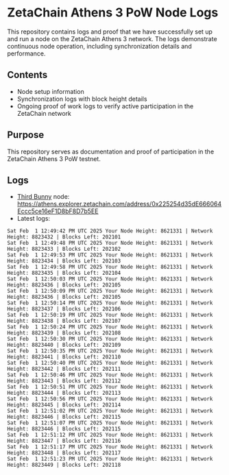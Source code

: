 # ZetaChain Athens 3 PoW Node Logs
This repository contains logs and proof that we have successfully set up and run a node on the ZetaChain Athens 3 network. The logs demonstrate continuous node operation, including synchronization details and performance.

## Contents
- Node setup information
- Synchronization logs with block height details
- Ongoing proof of work logs to verify active participation in the ZetaChain network

## Purpose
This repository serves as documentation and proof of participation in the ZetaChain Athens 3 PoW testnet.

## Logs

- [Third Bunny](https://thirdbunny.xyz/) node: https://athens.explorer.zetachain.com/address/0x225254d35dE666064Eccc5ce16eF1D8bF8D7b5EE
- Latest logs:
```
Sat Feb  1 12:49:42 PM UTC 2025 Your Node Height: 8621331 | Network Height: 8823432 | Blocks Left: 202101
Sat Feb  1 12:49:48 PM UTC 2025 Your Node Height: 8621331 | Network Height: 8823433 | Blocks Left: 202102
Sat Feb  1 12:49:53 PM UTC 2025 Your Node Height: 8621331 | Network Height: 8823434 | Blocks Left: 202103
Sat Feb  1 12:49:58 PM UTC 2025 Your Node Height: 8621331 | Network Height: 8823435 | Blocks Left: 202104
Sat Feb  1 12:50:03 PM UTC 2025 Your Node Height: 8621331 | Network Height: 8823436 | Blocks Left: 202105
Sat Feb  1 12:50:09 PM UTC 2025 Your Node Height: 8621331 | Network Height: 8823436 | Blocks Left: 202105
Sat Feb  1 12:50:14 PM UTC 2025 Your Node Height: 8621331 | Network Height: 8823437 | Blocks Left: 202106
Sat Feb  1 12:50:19 PM UTC 2025 Your Node Height: 8621331 | Network Height: 8823438 | Blocks Left: 202107
Sat Feb  1 12:50:24 PM UTC 2025 Your Node Height: 8621331 | Network Height: 8823439 | Blocks Left: 202108
Sat Feb  1 12:50:30 PM UTC 2025 Your Node Height: 8621331 | Network Height: 8823440 | Blocks Left: 202109
Sat Feb  1 12:50:35 PM UTC 2025 Your Node Height: 8621331 | Network Height: 8823441 | Blocks Left: 202110
Sat Feb  1 12:50:40 PM UTC 2025 Your Node Height: 8621331 | Network Height: 8823442 | Blocks Left: 202111
Sat Feb  1 12:50:46 PM UTC 2025 Your Node Height: 8621331 | Network Height: 8823443 | Blocks Left: 202112
Sat Feb  1 12:50:51 PM UTC 2025 Your Node Height: 8621331 | Network Height: 8823444 | Blocks Left: 202113
Sat Feb  1 12:50:56 PM UTC 2025 Your Node Height: 8621331 | Network Height: 8823445 | Blocks Left: 202114
Sat Feb  1 12:51:02 PM UTC 2025 Your Node Height: 8621331 | Network Height: 8823446 | Blocks Left: 202115
Sat Feb  1 12:51:07 PM UTC 2025 Your Node Height: 8621331 | Network Height: 8823446 | Blocks Left: 202115
Sat Feb  1 12:51:12 PM UTC 2025 Your Node Height: 8621331 | Network Height: 8823447 | Blocks Left: 202116
Sat Feb  1 12:51:17 PM UTC 2025 Your Node Height: 8621331 | Network Height: 8823448 | Blocks Left: 202117
Sat Feb  1 12:51:23 PM UTC 2025 Your Node Height: 8621331 | Network Height: 8823449 | Blocks Left: 202118
```
